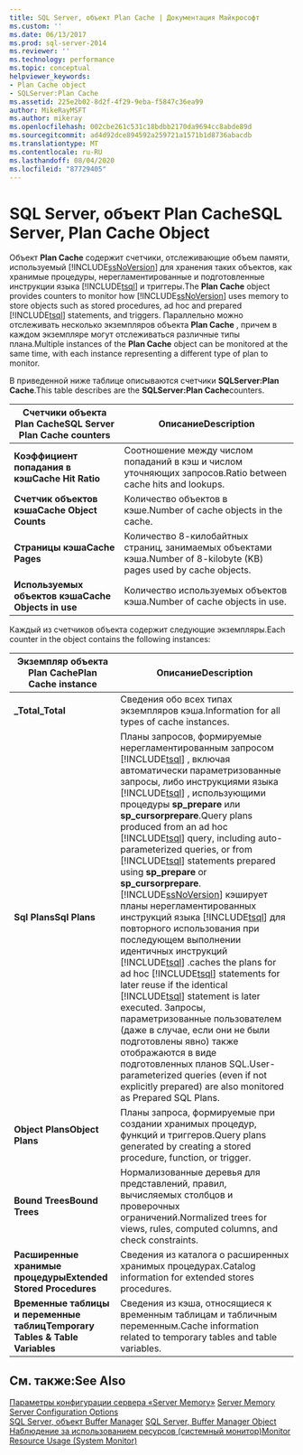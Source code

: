 ```yaml
---
title: SQL Server, объект Plan Cache | Документация Майкрософт
ms.custom: ''
ms.date: 06/13/2017
ms.prod: sql-server-2014
ms.reviewer: ''
ms.technology: performance
ms.topic: conceptual
helpviewer_keywords:
- Plan Cache object
- SQLServer:Plan Cache
ms.assetid: 225e2b02-8d2f-4f29-9eba-f5847c36ea99
author: MikeRayMSFT
ms.author: mikeray
ms.openlocfilehash: 002cbe261c531c18bdbb2170da9694cc8abde89d
ms.sourcegitcommit: ad4d92dce894592a259721a1571b1d8736abacdb
ms.translationtype: MT
ms.contentlocale: ru-RU
ms.lasthandoff: 08/04/2020
ms.locfileid: "87729405"
---
```

# <a name="sql-server-plan-cache-object"></a><span data-ttu-id="6b764-102">SQL Server, объект Plan Cache</span><span class="sxs-lookup"><span data-stu-id="6b764-102">SQL Server, Plan Cache Object</span></span>
  <span data-ttu-id="6b764-103">Объект **Plan Cache** содержит счетчики, отслеживающие объем памяти, используемый [!INCLUDE[ssNoVersion](../../includes/ssnoversion-md.md)] для хранения таких объектов, как хранимые процедуры, нерегламентированные и подготовленные инструкции языка [!INCLUDE[tsql](../../includes/tsql-md.md)] и триггеры.</span><span class="sxs-lookup"><span data-stu-id="6b764-103">The **Plan Cache** object provides counters to monitor how [!INCLUDE[ssNoVersion](../../includes/ssnoversion-md.md)] uses memory to store objects such as stored procedures, ad hoc and prepared [!INCLUDE[tsql](../../includes/tsql-md.md)] statements, and triggers.</span></span> <span data-ttu-id="6b764-104">Параллельно можно отслеживать несколько экземпляров объекта **Plan Cache** , причем в каждом экземпляре могут отслеживаться различные типы плана.</span><span class="sxs-lookup"><span data-stu-id="6b764-104">Multiple instances of the **Plan Cache** object can be monitored at the same time, with each instance representing a different type of plan to monitor.</span></span>  
  
 <span data-ttu-id="6b764-105">В приведенной ниже таблице описываются счетчики **SQLServer:Plan Cache**.</span><span class="sxs-lookup"><span data-stu-id="6b764-105">This table describes are the **SQLServer:Plan Cache**counters.</span></span>  
  
|<span data-ttu-id="6b764-106">Счетчики объекта Plan Cache</span><span class="sxs-lookup"><span data-stu-id="6b764-106">SQL Server Plan Cache counters</span></span>|<span data-ttu-id="6b764-107">Описание</span><span class="sxs-lookup"><span data-stu-id="6b764-107">Description</span></span>|  
|------------------------------------|-----------------|  
|<span data-ttu-id="6b764-108">**Коэффициент попадания в кэш**</span><span class="sxs-lookup"><span data-stu-id="6b764-108">**Cache Hit Ratio**</span></span>|<span data-ttu-id="6b764-109">Соотношение между числом попаданий в кэш и числом уточняющих запросов.</span><span class="sxs-lookup"><span data-stu-id="6b764-109">Ratio between cache hits and lookups.</span></span>|  
|<span data-ttu-id="6b764-110">**Счетчик объектов кэша**</span><span class="sxs-lookup"><span data-stu-id="6b764-110">**Cache Object Counts**</span></span>|<span data-ttu-id="6b764-111">Количество объектов в кэше.</span><span class="sxs-lookup"><span data-stu-id="6b764-111">Number of cache objects in the cache.</span></span>|  
|<span data-ttu-id="6b764-112">**Страницы кэша**</span><span class="sxs-lookup"><span data-stu-id="6b764-112">**Cache Pages**</span></span>|<span data-ttu-id="6b764-113">Количество 8-килобайтных страниц, занимаемых объектами кэша.</span><span class="sxs-lookup"><span data-stu-id="6b764-113">Number of 8-kilobyte (KB) pages used by cache objects.</span></span>|  
|<span data-ttu-id="6b764-114">**Используемых объектов кэша**</span><span class="sxs-lookup"><span data-stu-id="6b764-114">**Cache Objects in use**</span></span>|<span data-ttu-id="6b764-115">Количество используемых объектов кэша.</span><span class="sxs-lookup"><span data-stu-id="6b764-115">Number of cache objects in use.</span></span>|  
  
 <span data-ttu-id="6b764-116">Каждый из счетчиков объекта содержит следующие экземпляры.</span><span class="sxs-lookup"><span data-stu-id="6b764-116">Each counter in the object contains the following instances:</span></span>  
  
|<span data-ttu-id="6b764-117">Экземпляр объекта Plan Cache</span><span class="sxs-lookup"><span data-stu-id="6b764-117">Plan Cache instance</span></span>|<span data-ttu-id="6b764-118">Описание</span><span class="sxs-lookup"><span data-stu-id="6b764-118">Description</span></span>|  
|-------------------------|-----------------|  
|<span data-ttu-id="6b764-119">**_Total**</span><span class="sxs-lookup"><span data-stu-id="6b764-119">**_Total**</span></span>|<span data-ttu-id="6b764-120">Сведения обо всех типах экземпляров кэша.</span><span class="sxs-lookup"><span data-stu-id="6b764-120">Information for all types of cache instances.</span></span>|  
|<span data-ttu-id="6b764-121">**Sql Plans**</span><span class="sxs-lookup"><span data-stu-id="6b764-121">**Sql Plans**</span></span>|<span data-ttu-id="6b764-122">Планы запросов, формируемые нерегламентированным запросом [!INCLUDE[tsql](../../includes/tsql-md.md)] , включая автоматически параметризованные запросы, либо инструкциями языка [!INCLUDE[tsql](../../includes/tsql-md.md)] , использующими процедуры **sp_prepare** или **sp_cursorprepare**.</span><span class="sxs-lookup"><span data-stu-id="6b764-122">Query plans produced from an ad hoc [!INCLUDE[tsql](../../includes/tsql-md.md)] query, including auto-parameterized queries, or from [!INCLUDE[tsql](../../includes/tsql-md.md)] statements prepared using **sp_prepare** or **sp_cursorprepare**.</span></span> [!INCLUDE[ssNoVersion](../../includes/ssnoversion-md.md)] <span data-ttu-id="6b764-123">кэширует планы нерегламентированных инструкций языка [!INCLUDE[tsql](../../includes/tsql-md.md)] для повторного использования при последующем выполнении идентичных инструкций [!INCLUDE[tsql](../../includes/tsql-md.md)] .</span><span class="sxs-lookup"><span data-stu-id="6b764-123">caches the plans for ad hoc [!INCLUDE[tsql](../../includes/tsql-md.md)] statements for later reuse if the identical [!INCLUDE[tsql](../../includes/tsql-md.md)] statement is later executed.</span></span> <span data-ttu-id="6b764-124">Запросы, параметризованные пользователем (даже в случае, если они не были подготовлены явно) также отображаются в виде подготовленных планов SQL.</span><span class="sxs-lookup"><span data-stu-id="6b764-124">User-parameterized queries (even if not explicitly prepared) are also monitored as Prepared SQL Plans.</span></span>|  
|<span data-ttu-id="6b764-125">**Object Plans**</span><span class="sxs-lookup"><span data-stu-id="6b764-125">**Object Plans**</span></span>|<span data-ttu-id="6b764-126">Планы запроса, формируемые при создании хранимых процедур, функций и триггеров.</span><span class="sxs-lookup"><span data-stu-id="6b764-126">Query plans generated by creating a stored procedure, function, or trigger.</span></span>|  
|<span data-ttu-id="6b764-127">**Bound Trees**</span><span class="sxs-lookup"><span data-stu-id="6b764-127">**Bound Trees**</span></span>|<span data-ttu-id="6b764-128">Нормализованные деревья для представлений, правил, вычисляемых столбцов и проверочных ограничений.</span><span class="sxs-lookup"><span data-stu-id="6b764-128">Normalized trees for views, rules, computed columns, and check constraints.</span></span>|  
|<span data-ttu-id="6b764-129">**Расширенные хранимые процедуры**</span><span class="sxs-lookup"><span data-stu-id="6b764-129">**Extended Stored Procedures**</span></span>|<span data-ttu-id="6b764-130">Сведения из каталога о расширенных хранимых процедурах.</span><span class="sxs-lookup"><span data-stu-id="6b764-130">Catalog information for extended stores procedures.</span></span>|  
|<span data-ttu-id="6b764-131">**Временные таблицы и переменные таблиц**</span><span class="sxs-lookup"><span data-stu-id="6b764-131">**Temporary Tables & Table Variables**</span></span>|<span data-ttu-id="6b764-132">Сведения из кэша, относящиеся к временным таблицам и табличным переменным.</span><span class="sxs-lookup"><span data-stu-id="6b764-132">Cache information related to temporary tables and table variables.</span></span>|  
  
## <a name="see-also"></a><span data-ttu-id="6b764-133">См. также:</span><span class="sxs-lookup"><span data-stu-id="6b764-133">See Also</span></span>  
 <span data-ttu-id="6b764-134">[Параметры конфигурации сервера «Server Memory»](../../database-engine/configure-windows/server-memory-server-configuration-options.md) </span><span class="sxs-lookup"><span data-stu-id="6b764-134">[Server Memory Server Configuration Options](../../database-engine/configure-windows/server-memory-server-configuration-options.md) </span></span>  
 <span data-ttu-id="6b764-135">[SQL Server, объект Buffer Manager](sql-server-buffer-manager-object.md) </span><span class="sxs-lookup"><span data-stu-id="6b764-135">[SQL Server, Buffer Manager Object](sql-server-buffer-manager-object.md) </span></span>  
 [<span data-ttu-id="6b764-136">Наблюдение за использованием ресурсов (системный монитор)</span><span class="sxs-lookup"><span data-stu-id="6b764-136">Monitor Resource Usage &#40;System Monitor&#41;</span></span>](monitor-resource-usage-system-monitor.md)  
  
  
